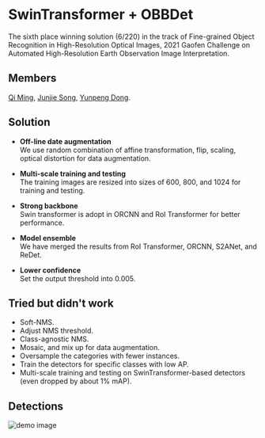 # SwinTransformer + OBBDet

The sixth place winning solution (6/220) in the track of Fine-grained Object Recognition in High-Resolution Optical Images, 2021 Gaofen Challenge on Automated High-Resolution Earth Observation Image Interpretation. 


## Members
[Qi Ming](https://github.com/ming71),  [Junjie Song](https://github.com/sunny-sjj), [Yunpeng Dong](https://github.com/OOLLcnm).


## Solution

* **Off-line date augmentation**  
  We use random combination of affine transformation, flip, scaling, optical distortion for data augmentation.

* **Multi-scale training and testing**    
  The training images are resized into sizes of 600, 800, and 1024 for training and testing.

* **Strong backbone**  
  Swin transformer is adopt in ORCNN and RoI Transformer for better performance.

* **Model ensemble**  
  We have merged the results from RoI Transformer, ORCNN, S2ANet, and ReDet.

* **Lower confidence**  
  Set the output threshold into 0.005.

## Tried but didn't work

* Soft-NMS.
* Adjust NMS threshold.
* Class-agnostic NMS.
* Mosaic, and mix up for data augmentation. 
* Oversample the categories with fewer instances.
* Train the detectors for specific classes with low AP.
*  Multi-scale training and testing on SwinTransformer-based detectors (even dropped by about 1% mAP).

## Detections

![demo image](demo/demo.png)

